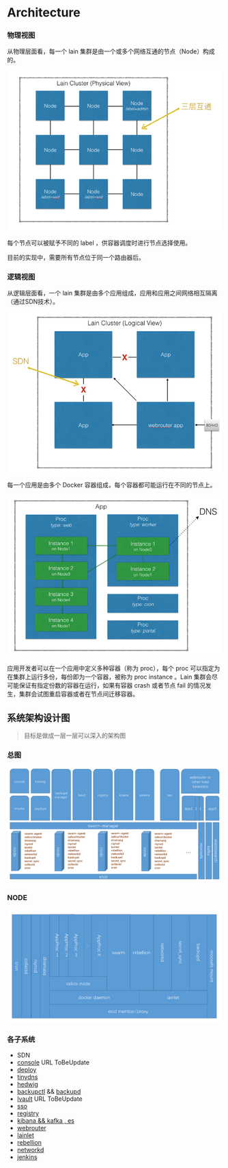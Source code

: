 # Architecture

### 物理视图

从物理层面看，每一个 lain 集群是由一个或多个网络互通的节点（Node）构成的。

![](img/nodes.png)

每个节点可以被赋予不同的 label ，供容器调度时进行节点选择使用。

目前的实现中，需要所有节点位于同一个路由器后。

### 逻辑视图

从逻辑层面看，一个 lain 集群是由多个应用组成，应用和应用之间网络相互隔离（通过SDN技术）。

![](img/apps.png)

每一个应用是由多个 Docker 容器组成，每个容器都可能运行在不同的节点上。

![](img/app.png)

应用开发者可以在一个应用中定义多种容器（称为 proc），每个 proc 可以指定为在集群上运行多份，每份即为一个容器，被称为 proc instance 。Lain 集群会尽可能保证有指定份数的容器在运行，如果有容器 crash 或者节点 fail 的情况发生，集群会试图重启容器或者在节点间迁移容器。

## 系统架构设计图
>目标是做成一层一层可以深入的架构图

### 总图
![](img/lain-overview-system.png)

### NODE
![](img/lain-overview-node.png)

### 各子系统

- SDN
- [console](http://laingit.bdp.cc/panli7/console/blob/new_secret_files/README.md) URL ToBeUpdate
- [deploy](http://laingit.bdp.cc/yunfei/deployd/blob/freshmeat/README.md)
- [tinydns](http://laingit.bdp.cc/lain/tinydns/blob/master/README.md)
- [hedwig](http://laingit.bdp.cc/lain/hedwig/blob/docs/README.md)
- [backupctl](http://laingit.bdp.cc/yunfei/backupctl/blob/freshmeat/README.md) && [backupd](http://laingit.bdp.cc/yunfei/backupd/blob/freshmeat/README.md)
- [lvault](http://laingit.bdp.cc/chaoyiwang/lvault-v2/blob/master/docs/introduction.md) URL ToBeUpdate
- [sso](http://laingit.bdp.cc/lain/sso/blob/master/docs/introduction.md)
- [registry](http://laingit.bdp.cc/lain/registry/blob/master/README.md)
- [kibana && kafka , es](http://laingit.bdp.cc/zhuofuxu/libana/blob/master/docs/libana.md)
- [webrouter](http://laingit.bdp.cc/lain/webrouter/blob/master/README.md)
- [lainlet](http://laingit.bdp.cc/yunfei/lainlet/blob/freshmeat/README.md)
- [rebellion](http://laingit.bdp.cc/lain/rebellion/blob/master/README.md)
- [networkd](http://github.com/laincloud/networkd/blob/master/README.md)
- [jenkins](http://laingit.bdp.cc/lain/jenkins/blob/master/README.md)
